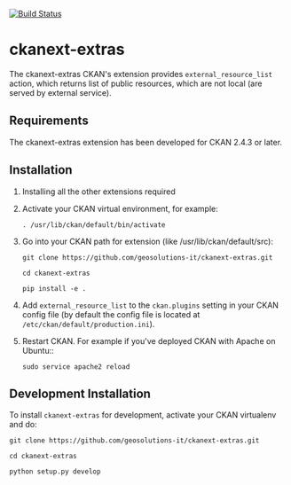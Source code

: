 
[![Build Status](https://travis-ci.org/geosolutions-it/ckanext-extras.svg?branch=master)](https://travis-ci.org/geosolutions-it/ckanext-extras)

# ckanext-extras

The ckanext-extras CKAN's extension provides `external_resource_list` action, which returns list of public resources, which are not local (are served by external service).

## Requirements

The ckanext-extras extension has been developed for CKAN 2.4.3 or later.

## Installation

1. Installing all the other extensions required

2. Activate your CKAN virtual environment, for example:

     `. /usr/lib/ckan/default/bin/activate`
     
3. Go into your CKAN path for extension (like /usr/lib/ckan/default/src):

    `git clone https://github.com/geosolutions-it/ckanext-extras.git`
    
    `cd ckanext-extras`
    
    `pip install -e .`

4. Add ``external_resource_list`` to the ``ckan.plugins`` setting in your CKAN
   config file (by default the config file is located at ``/etc/ckan/default/production.ini``).


5. Restart CKAN. For example if you've deployed CKAN with Apache on Ubuntu::

     `sudo service apache2 reload`

## Development Installation

To install `ckanext-extras` for development, activate your CKAN virtualenv and do:

	git clone https://github.com/geosolutions-it/ckanext-extras.git

	cd ckanext-extras

	python setup.py develop

